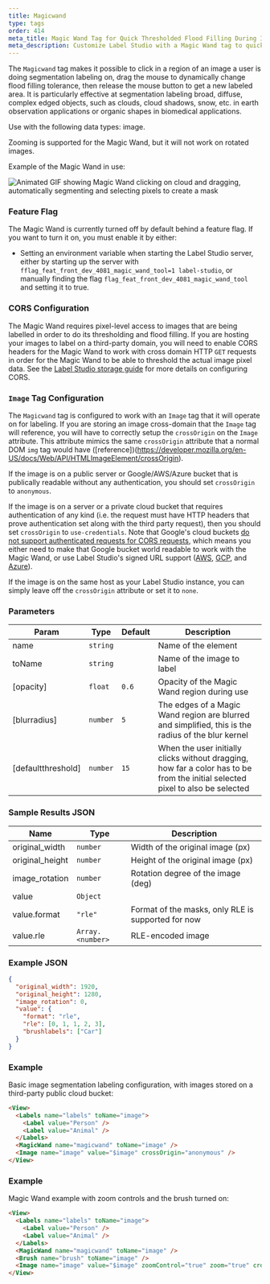 ```yaml
---
title: Magicwand
type: tags
order: 414
meta_title: Magic Wand Tag for Quick Thresholded Flood Filling During Image Segmentation
meta_description: Customize Label Studio with a Magic Wand tag to quickly click and drag to threshold flood fill image areas during image segmentation labeling for machine learning and data science projects.
---
```


The `Magicwand` tag makes it possible to click in a region of an image a user is doing segmentation
labeling on, drag the mouse to dynamically change flood filling tolerance, then release the mouse button
to get a new labeled area. It is particularly effective at segmentation labeling broad, diffuse, complex
edged objects, such as clouds, cloud shadows, snow, etc. in earth observation applications or organic
shapes in biomedical applications.

Use with the following data types: image.

Zooming is supported for the Magic Wand, but it will not work on rotated images.

Example of the Magic Wand in use:

![Animated GIF showing Magic Wand clicking on cloud and dragging, automatically segmenting and selecting
pixels to create a mask](../images/magicwand_example.gif)

### Feature Flag

The Magic Wand is currently turned off by default behind a feature flag. If you want to turn it on, you
must enable it by either:
- Setting an environment variable when starting the Label Studio server, either by starting up the
  server with `fflag_feat_front_dev_4081_magic_wand_tool=1 label-studio`, or manually finding the flag
`flag_feat_front_dev_4081_magic_wand_tool` and setting it to true.

### CORS Configuration

The Magic Wand requires pixel-level access to images that are being labelled in order to do its
thresholding and flood filling. If you are hosting your images to label on a third-party domain,
you will need to enable CORS headers for the Magic Wand to work with cross domain HTTP `GET`
requests in order for the Magic Wand to be able to threshold the actual image pixel data. See the
[Label Studio storage guide](../guide/storage.html#Troubleshoot-CORS-and-access-problems) for more
details on configuring CORS.

### `Image` Tag Configuration

The `Magicwand` tag is configured to work with an `Image` tag that it will operate on for labeling.
If you are storing an image cross-domain that the `Image` tag will reference, you will have to
correctly setup the `crossOrigin` on the `Image` attribute. This attribute mimics the same
`crossOrigin` attribute that a normal DOM `img` tag would
have ([reference])(https://developer.mozilla.org/en-US/docs/Web/API/HTMLImageElement/crossOrigin).

If the image is on a public server or Google/AWS/Azure bucket that is publically readable
without any authentication, you should set `crossOrigin` to `anonymous`.

If the image is on a server or a private cloud bucket that requires authentication of any
kind (i.e. the request must have HTTP headers that prove authentication set along with the
third party request), then you should set `crossOrigin` to `use-credentials`. Note that Google's
cloud buckets [do not support authenticated requests for CORS requests](https://cloud.google.com/storage/docs/cross-origin#additional_considerations),
which  means you either need to make that Google bucket world readable to work with the Magic Wand, or
use Label Studio's signed URL support ([AWS](../guide/storage.html#Set-up-connection-in-the-Label-Studio-UI),
[GCP](../guide/storage.html#Set-up-connection-in-the-Label-Studio-UI-1), and
[Azure](../guide/storage.html#Set-up-connection-in-the-Label-Studio-UI-2)).

If the image is on the same host as your Label Studio instance, you can simply leave off the
`crossOrigin` attribute or set it to `none`.

### Parameters

| Param | Type | Default | Description |
| --- | --- | --- | --- |
| name | <code>string</code> |  | Name of the element |
| toName | <code>string</code> |  | Name of the image to label |
| [opacity] | <code>float</code> | <code>0.6</code> | Opacity of the Magic Wand region during use |
| [blurradius] | <code>number</code> | <code>5</code> | The edges of a Magic Wand region are blurred and simplified, this is the radius of the blur kernel |
| [defaultthreshold] | <code>number</code> | <code>15</code> | When the user initially clicks without dragging, how far a color has to be from the initial selected pixel to also be selected |

### Sample Results JSON

| Name | Type | Description |
| --- | --- | --- |
| original_width | <code>number</code> | Width of the original image (px) |
| original_height | <code>number</code> | Height of the original image (px) |
| image_rotation | <code>number</code> | Rotation degree of the image (deg) |
| value | <code>Object</code> |  |
| value.format | <code>&quot;rle&quot;</code> | Format of the masks, only RLE is supported for now |
| value.rle | <code>Array.&lt;number&gt;</code> | RLE-encoded image |

### Example JSON
```json
{
  "original_width": 1920,
  "original_height": 1280,
  "image_rotation": 0,
  "value": {
    "format": "rle",
    "rle": [0, 1, 1, 2, 3],
    "brushlabels": ["Car"]
  }
}
```

### Example

Basic image segmentation labeling configuration, with images stored on a third-party public cloud bucket:

```html
<View>
  <Labels name="labels" toName="image">
    <Label value="Person" />
    <Label value="Animal" />
  </Labels>
  <MagicWand name="magicwand" toName="image" />
  <Image name="image" value="$image" crossOrigin="anonymous" />
</View>
```
### Example

Magic Wand example with zoom controls and the brush turned on:

```html
<View>
  <Labels name="labels" toName="image">
    <Label value="Person" />
    <Label value="Animal" />
  </Labels>
  <MagicWand name="magicwand" toName="image" />
  <Brush name="brush" toName="image" />
  <Image name="image" value="$image" zoomControl="true" zoom="true" crossOrigin="anonymous" />
</View>
```
